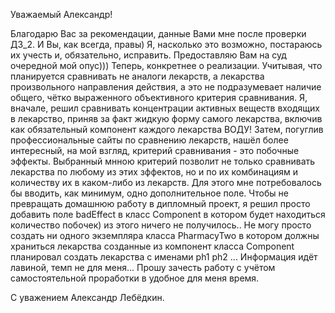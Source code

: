 Уважаемый Александр!

Благодарю Вас за рекомендации, данные Вами мне после проверки ДЗ_2. И Вы, как всегда, правы) Я, насколько это возможно, постараюсь 
их учесть и, обязательно, исправить. Предоставляю Вам на суд очередной мой опус)))
Теперь, конкретнее о реализации.
Учитывая, что планируется сравнивать не аналоги лекарств, а лекарства произвольного направления действия, 
а это не подразумевает наличие общего, чётко выраженного объективного критерия сравнивания. Я, 
вначале, решил сравнивать концентрации активных веществ входящих в лекарство, приняв за факт жидкую форму самого лекарства, 
включив как обязательный компонент каждого лекарства ВОДУ! Затем, погуглив профессиональные сайты по сравнению лекарств, 
нашёл более интересный, на мой взгляд, критерий сравнивания - это побочные эффекты. Выбранный мнною критерий позволит не только
сравнивать лекарства по любому из этих зффектов, но и по их комбинациям и количеству их в каком-либо из лекарств. 
Для этого мне потребовалось бы вводить, как минимум, одно дополнительное 
поле. Чтобы не превращать домашнюю работу в дипломный проект, я решил просто добавить поле badEffect в класс Component 
в котором будет находиться количество побочек) 
из этого ничего не получилось..
 Не могу просто создать ни одного экземпляра класса PharmacyTwo в котором должны храниться лекарства созданные из компонент класса 
Component планировал создать лекарства с именами ph1 ph2 ...
Информация идёт лавиной, темп не для меня...  Прошу зачесть работу с учётом самостоятельной проработки в удобное для меня время.

С уважением Александр Лебёдкин.
